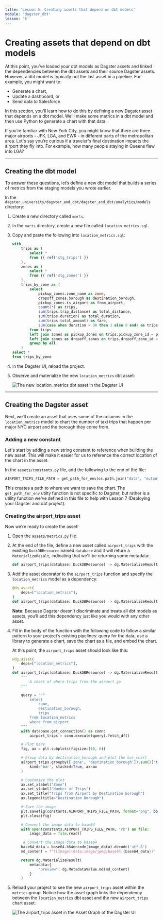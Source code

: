 ```yaml
---
title: 'Lesson 5: Creating assets that depend on dbt models'
module: 'dagster_dbt'
lesson: '5'
---
```


# Creating assets that depend on dbt models

At this point, you’ve loaded your dbt models as Dagster assets and linked the dependencies between the dbt assets and their source Dagster assets. However, a dbt model is typically not the last asset in a pipeline. For example, you might want to:

- Generate a chart,
- Update a dashboard, or
- Send data to Salesforce

In this section, you’ll learn how to do this by defining a new Dagster asset that depends on a dbt model. We’ll make some metrics in a dbt model and then use Python to generate a chart with that data.

If you’re familiar with New York City, you might know that there are three major airports - JFK, LGA, and EWR - in different parts of the metropolitan area. Let's say you’re curious if a traveler's final destination impacts the airport they fly into. For example, how many people staying in Queens flew into LGA?

---

## Creating the dbt model

To answer these questions, let’s define a new dbt model that builds a series of metrics from the staging models you wrote earlier. 

In the `dagster_university/dagster_and_dbt/dagster_and_dbt/analytics/models` directory:

1. Create a new directory called `marts`.
2. In the `marts` directory, create a new file called `location_metrics.sql`. 
3. Copy and paste the following into `location_metrics.sql`: 
    
    ```sql
    with
        trips as (
            select *
            from {{ ref('stg_trips') }}
        ),
        zones as (
            select *
            from {{ ref('stg_zones') }}
        ),
        trips_by_zone as (
            select
                pickup_zones.zone_name as zone,
                dropoff_zones.borough as destination_borough,
                pickup_zones.is_airport as from_airport,
                count(*) as trips,
                sum(trips.trip_distance) as total_distance,
                sum(trips.duration) as total_duration,
                sum(trips.total_amount) as fare,
                sum(case when duration > 30 then 1 else 0 end) as trips_over_30_min
            from trips
            left join zones as pickup_zones on trips.pickup_zone_id = pickup_zones.zone_id
            left join zones as dropoff_zones on trips.dropoff_zone_id = dropoff_zones.zone_id
            group by all
        )
    select *
    from trips_by_zone
    ```
    
4. In the Dagster UI, reload the project. 
5. Observe and materialize the new `location_metrics` dbt asset:

   ![The new location_metrics dbt asset in the Dagster UI](/images/dagster-dbt/lesson-5/new-location-metrics-asset.png)

---

## Creating the Dagster asset

Next, we’ll create an asset that uses some of the columns in the `location_metrics` model to chart the number of taxi trips that happen per major NYC airport and the borough they come from.

### Adding a new constant

Let's start by adding a new string constant to reference when building the new asset. This will make it easier for us to reference the correct location of the chart in the asset.

In the `assets/constants.py` file, add the following to the end of the file:

```python
AIRPORT_TRIPS_FILE_PATH = get_path_for_env(os.path.join("data", "outputs", "airport_trips.png"))
``` 

This creates a path to where we want to save the chart. The `get_path_for_env` utilty function is not specific to Dagster, but rather is a utility function we've defined in this file to help with Lesson 7 (Deploying your Dagster and dbt project).

### Creating the airport_trips asset

Now we’re ready to create the asset!

1. Open the `assets/metrics.py` file.
2. At the end of the file, define a new asset called `airport_trips` with the existing `DuckDBResource` named `database` and it will return a `MaterializeResult`, indicating that we'll be returning some metadata:
    
    ```python
    def airport_trips(database: DuckDBResource) -> dg.MaterializeResult:
    ```
    
3. Add the asset decorator to the `airport_trips` function and specify the `location_metrics` model as a dependency:
    
    ```python
    @dg.asset(
        deps=["location_metrics"],
    )
    def airport_trips(database: DuckDBResource) -> dg.MaterializeResult:
    ```
    
    **Note:** Because Dagster doesn’t discriminate and treats all dbt models as assets, you’ll add this dependency just like you would with any other asset.
    
4. Fill in the body of the function with the following code to follow a similar pattern to your project’s existing pipelines: query for the data, use a library to generate a chart, save the chart as a file, and embed the chart.

   At this point, the `airport_trips` asset should look like this:
    
   ```python
   @dg.asset(
       deps=["location_metrics"],
   )
   def airport_trips(database: DuckDBResource) -> dg.MaterializeResult:
       """
           A chart of where trips from the airport go
       """

       query = """
           select
               zone,
               destination_borough,
               trips
           from location_metrics
           where from_airport
       """
       with database.get_connection() as conn:
           airport_trips = conn.execute(query).fetch_df()

       # Plot bars
       fig, ax = plt.subplots(figsize=(10, 6))

       # Group data by destination_borough and plot the bar chart
       airport_trips.groupby(['zone', 'destination_borough']).sum()['trips'].unstack().plot(
           kind='bar', stacked=True, ax=ax
       )

       # Customize the plot
       ax.set_xlabel("Zone")
       ax.set_ylabel("Number of Trips")
       ax.set_title("Trips from Airport by Destination Borough")
       ax.legend(title="Destination Borough")

       # Save the image
       plt.savefig(constants.AIRPORT_TRIPS_FILE_PATH, format="png", bbox_inches="tight")
       plt.close(fig)

       # Convert the image data to base64
       with open(constants.AIRPORT_TRIPS_FILE_PATH, "rb") as file:
           image_data = file.read()

        # Convert the image data to base64
       base64_data = base64.b64encode(image_data).decode('utf-8')
       md_content = f"![Image](data:image/jpeg;base64,{base64_data})"

       return dg.MaterializeResult(
           metadata={
               "preview": dg.MetadataValue.md(md_content)
           }
       )
   ```

5. Reload your project to see the new `airport_trips` asset within the `metrics` group. Notice how the asset graph links the dependency between the `location_metrics` dbt asset and the new `airport_trips` chart asset:

   ![The airport_trips asset in the Asset Graph of the Dagster UI](/images/dagster-dbt/lesson-5/airport-trips-asset.png)